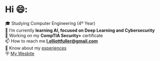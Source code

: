# Hi 😄:
:mortar_board: Studying Computer Engineering (4º Year)<br>
:seedling: I’m currently **learning AI, focused on Deep Learning and Cybersecurity**<br>
🔐 Working on my **CompTIA Security+** certificate<br>
📫 How to reach me **l.elliottfuller@gmail.com**<br>
📄 Know about my [experiences](https://drive.google.com/file/d/1caVXJYQ3_t9--PjS6q5ldWmVUnLG_A6m/view?usp=sharing)<br>
🪧 [My Wesbite](https://leonfullxr.github.io/MyWebsite/)<br>
